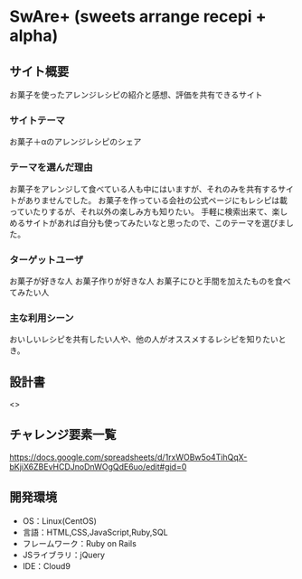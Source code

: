 # SwAre+ (sweets arrange recepi + alpha)

## サイト概要
お菓子を使ったアレンジレシピの紹介と感想、評価を共有できるサイト

### サイトテーマ
お菓子＋αのアレンジレシピのシェア

### テーマを選んだ理由
お菓子をアレンジして食べている人も中にはいますが、それのみを共有するサイトがありませんでした。
お菓子を作っている会社の公式ページにもレシピは載っていたりするが、それ以外の楽しみ方も知りたい。
手軽に検索出来て、楽しめるサイトがあれば自分も使ってみたいなと思ったので、このテーマを選びました。

### ターゲットユーザ
お菓子が好きな人
お菓子作りが好きな人
お菓子にひと手間を加えたものを食べてみたい人

### 主な利用シーン
おいしいレシピを共有したい人や、他の人がオススメするレシピを知りたいとき。

## 設計書
<>

## チャレンジ要素一覧
<https://docs.google.com/spreadsheets/d/1rxWOBw5o4TihQqX-bKjiX6ZBEvHCDJnoDnWOgQdE6uo/edit#gid=0>

## 開発環境
- OS：Linux(CentOS)
- 言語：HTML,CSS,JavaScript,Ruby,SQL
- フレームワーク：Ruby on Rails
- JSライブラリ：jQuery
- IDE：Cloud9